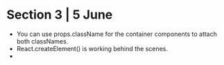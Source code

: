 # Section 3 | 5 June 

* You can use props.className for the container components to attach both classNames.
* React.createElement() is working behind the scenes. 
* 
